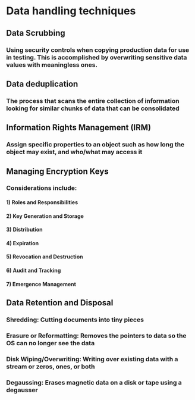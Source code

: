 # Data handling techniques

## Data Scrubbing

### Using security controls when copying production data for use in testing. This is accomplished by overwriting sensitive data values with meaningless ones.

## Data deduplication

### The process that scans the entire collection of information looking for similar chunks of data that can be consolidated

## Information Rights Management (IRM)

### Assign specific properties to an object such as how long the object may exist, and who/what may access it

## Managing Encryption Keys

### Considerations include:

#### 1) Roles and Responsibilities

#### 2) Key Generation and Storage

#### 3) Distribution

#### 4) Expiration

#### 5) Revocation and Destruction

#### 6) Audit and Tracking

#### 7) Emergence Management

## Data Retention and Disposal

### Shredding: Cutting documents into tiny pieces

### Erasure or Reformatting: Removes the pointers to data so the OS can no longer see the data

### Disk Wiping/Overwriting: Writing over existing data with a stream or zeros, ones, or both

### Degaussing: Erases magnetic data on a disk or tape using a degausser

